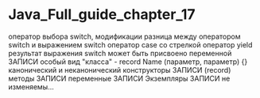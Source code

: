 # Java_Full_guide_chapter_17
оператор выбора switch, модификации
разница между оператором switch и выражением switch
оператор case со стрелкой
оператор yield
результат выражения switch может быть присвоено переменной
ЗАПИСИ особый вид "класса" - record Name (параметр, параметр) {}
канонический и неканонический конструкторы ЗАПИСИ (record)
методы ЗАПИСИ
переменные ЗАПИСИ
Экземпляры ЗАПИСИ не изменяемы...
